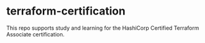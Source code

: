 # terraform-certification
This repo supports study and learning for the HashiCorp Certified Terraform Associate certification.

